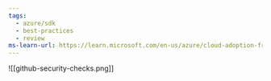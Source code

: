 ```yaml
---
tags:
  - azure/sdk
  - best-practices
  - review
ms-learn-url: https://learn.microsoft.com/en-us/azure/cloud-adoption-framework/scenarios/github-velocity/#cloud-pattern-components-and-best-practices
---
```

![[github-security-checks.png]]
